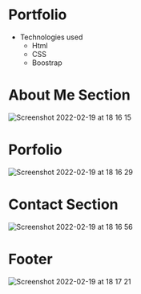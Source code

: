 
# Portfolio
* Technologies used
    * Html
    * CSS
    * Boostrap
# About Me Section
![Screenshot 2022-02-19 at 18 16 15](https://user-images.githubusercontent.com/94930434/154813688-d7498d80-46f2-4a82-bc11-71b6f2441a7f.png)
# Porfolio 
![Screenshot 2022-02-19 at 18 16 29](https://user-images.githubusercontent.com/94930434/154813690-8aaed8bb-6f00-4867-8b24-87204981f9cf.png)
# Contact Section
![Screenshot 2022-02-19 at 18 16 56](https://user-images.githubusercontent.com/94930434/154813692-1bebce59-5fd6-4da3-99e9-dc434b3fdc4f.png)
# Footer
![Screenshot 2022-02-19 at 18 17 21](https://user-images.githubusercontent.com/94930434/154813695-64f3fde3-7ff8-4512-8226-4449a40ec49e.png)
